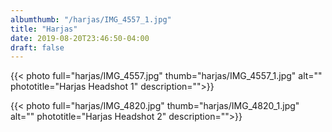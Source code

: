 ```yaml
---
albumthumb: "/harjas/IMG_4557_1.jpg"
title: "Harjas"
date: 2019-08-20T23:46:50-04:00
draft: false
---
```


{{< photo full="harjas/IMG_4557.jpg" thumb="harjas/IMG_4557_1.jpg" alt="" phototitle="Harjas Headshot 1" description="">}}

{{< photo full="harjas/IMG_4820.jpg" thumb="harjas/IMG_4820_1.jpg" alt="" phototitle="Harjas Headshot 2" description="">}}